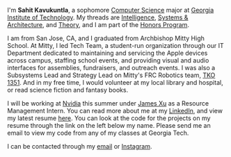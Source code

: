 I'm **Sahit Kavukuntla**, a sophomore [Computer Science](https://scs.gatech.edu/) major at [Georgia Institute of Technology](gatech.edu). My threads are [Intelligence](https://www.cc.gatech.edu/intelligence), [Systems & Architecture](https://www.cc.gatech.edu/systems-architecture), and [Theory](https://www.cc.gatech.edu/intelligence), and I am part of the [Honors Program](https://honorsprogram.gatech.edu/).

I am from San Jose, CA, and I graduated from Archbishop Mitty High School. At Mitty, I led Tech Team, a student-run organization through our IT Department dedicated to maintaining and servicing the Apple devices across campus, staffing school events, and providing visual and audio interfaces for assemblies, fundraisers, and outreach events. I was also a Subsystems Lead and Strategy Lead on Mitty's FRC Robotics team, [TKO 1351](https://www.amhsrobotics.com). And in my free time, I would volunteer at my local library and hospital, or read science fiction and fantasy books.

I will be working at [Nvidia](www.nvidia.com) this summer under [James Xu](https://www.linkedin.com/in/jamesyxu/) as a Resource Management Intern. You can read more about me at my [LinkedIn](https://www.linkedin.com/in/sahit-k/), and view my latest resume [here](https://sahitk.com/Sahit_Kavukuntla_Resume.pdf). You can look at the code for the projects on my resume through the link on the left below my name. Please send me an email to view my code from any of my classes at Georgia Tech.

I can be contacted through my [email](mailto:sahitk@gatech.edu) or [Instagram](https://www.instagram.com/sahitkavukuntla/).
